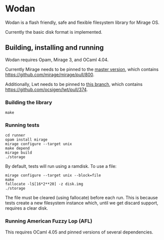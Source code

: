 # Wodan

Wodan is a flash friendly, safe and flexible
filesystem library for Mirage OS.

Currently the basic disk format is implemented.

## Building, installing and running

Wodan requires Opam, Mirage 3, and OCaml 4.04.

Currently Mirage needs to be pinned to the
[master version](https://github.com/mirage/mirage),
which contains <https://github.com/mirage/mirage/pull/800>.

Additionally, Lwt needs to be pinned to [this branch](https://github.com/andrewray/lwt/tree/jbuild),
which contains <https://github.com/ocsigen/lwt/pull/374>.

### Building the library

```
make
```

### Running tests

```
cd runner
opam install mirage
mirage configure --target unix
make depend
mirage build
./storage
```

By default, tests will run using a ramdisk.
To use a file:

```
mirage configure --target unix --block=file
make
fallocate -l$[16*2**20] -z disk.img
./storage
```

The file must be cleared (using fallocate) before each run.
This is because tests create a new filesystem instance which,
until we get discard support, requires a clear disk.

### Running American Fuzzy Lop (AFL)

This requires OCaml 4.05 and pinned versions of several dependencies.


